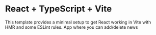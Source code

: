 # React + TypeScript + Vite

This template provides a minimal setup to get React working in Vite with HMR and some ESLint rules.
App where you can add/delete news
